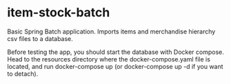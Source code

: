 # item-stock-batch
Basic Spring Batch application. Imports items and merchandise hierarchy csv files to a database.

Before testing the app, you should start the database with Docker compose. Head to the resources directory where the docker-compose.yaml file is located, and run docker-compose up (or docker-compose up -d if you want to detach).
